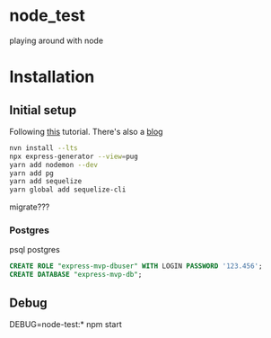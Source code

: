 # node_test
playing around with node

# Installation

## Initial setup

Following [this](https://www.youtube.com/watch?v=G8uL0lFFoN0) tutorial. There's also a [blog](https://getbuzz.io/c/learning-expressjs)

  ```sh
  nvn install --lts
  npx express-generator --view=pug
  yarn add nodemon --dev
  yarn add pg
  yarn add sequelize
  yarn global add sequelize-cli
  ```

migrate???

### Postgres

psql postgres

  ```sql
  CREATE ROLE "express-mvp-dbuser" WITH LOGIN PASSWORD '123.456';
  CREATE DATABASE "express-mvp-db";
  ```


## Debug

  DEBUG=node-test:* npm start
